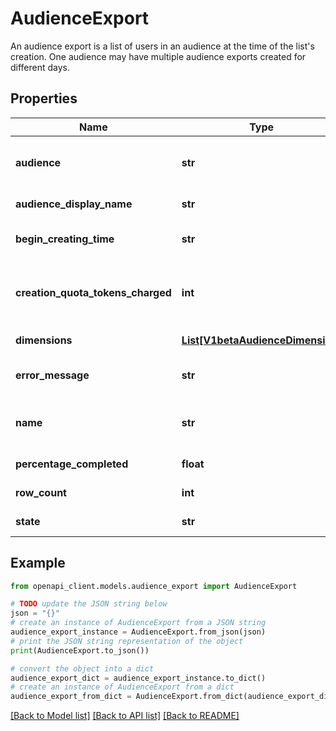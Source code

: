 # AudienceExport

An audience export is a list of users in an audience at the time of the list's creation. One audience may have multiple audience exports created for different days.

## Properties

Name | Type | Description | Notes
------------ | ------------- | ------------- | -------------
**audience** | **str** | Required. The audience resource name. This resource name identifies the audience being listed and is shared between the Analytics Data &amp; Admin APIs. Format: &#x60;properties/{property}/audiences/{audience}&#x60; | [optional] 
**audience_display_name** | **str** | Output only. The descriptive display name for this audience. For example, \&quot;Purchasers\&quot;. | [optional] [readonly] 
**begin_creating_time** | **str** | Output only. The time when CreateAudienceExport was called and the AudienceExport began the &#x60;CREATING&#x60; state. | [optional] [readonly] 
**creation_quota_tokens_charged** | **int** | Output only. The total quota tokens charged during creation of the AudienceExport. Because this token count is based on activity from the &#x60;CREATING&#x60; state, this tokens charged will be fixed once an AudienceExport enters the &#x60;ACTIVE&#x60; or &#x60;FAILED&#x60; states. | [optional] [readonly] 
**dimensions** | [**List[V1betaAudienceDimension]**](V1betaAudienceDimension.md) | Required. The dimensions requested and displayed in the query response. | [optional] 
**error_message** | **str** | Output only. Error message is populated when an audience export fails during creation. A common reason for such a failure is quota exhaustion. | [optional] [readonly] 
**name** | **str** | Output only. Identifier. The audience export resource name assigned during creation. This resource name identifies this &#x60;AudienceExport&#x60;. Format: &#x60;properties/{property}/audienceExports/{audience_export}&#x60; | [optional] [readonly] 
**percentage_completed** | **float** | Output only. The percentage completed for this audience export ranging between 0 to 100. | [optional] [readonly] 
**row_count** | **int** | Output only. The total number of rows in the AudienceExport result. | [optional] [readonly] 
**state** | **str** | Output only. The current state for this AudienceExport. | [optional] [readonly] 

## Example

```python
from openapi_client.models.audience_export import AudienceExport

# TODO update the JSON string below
json = "{}"
# create an instance of AudienceExport from a JSON string
audience_export_instance = AudienceExport.from_json(json)
# print the JSON string representation of the object
print(AudienceExport.to_json())

# convert the object into a dict
audience_export_dict = audience_export_instance.to_dict()
# create an instance of AudienceExport from a dict
audience_export_from_dict = AudienceExport.from_dict(audience_export_dict)
```
[[Back to Model list]](../README.md#documentation-for-models) [[Back to API list]](../README.md#documentation-for-api-endpoints) [[Back to README]](../README.md)


